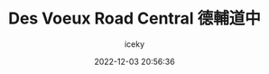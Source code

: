 ---
title: Des Voeux Road Central 德輔道中
author: iceky
categories: Gallery
style: photos
permalink: g_syp/
icon: photo
excerpt: Des Voeux Road Central
cover: https://s2.loli.net/2022/12/03/1SVmh8BwOnJUX7N.jpg
gallery:  
  - src: https://i0.hdslb.com/bfs/album/461e8946e2bf08f9a190d559ecb8cbd2d5815557.jpg
  - src: https://i0.hdslb.com/bfs/album/173645180a683c2d9f70b71d96391171e95266d4.jpg
  - src: https://i0.hdslb.com/bfs/album/016fdb810768136519deddd2a114badea0c54218.jpg
  - src: https://i0.hdslb.com/bfs/album/da3803d9d30ef7ab3101ae8b607495fa0180826d.jpg
  - src: https://i0.hdslb.com/bfs/album/47476ee4984eed4d6db37051589c59f02c417bee.jpg
  - src: https://i0.hdslb.com/bfs/album/7e3cee9a854dd28a7bde4e2bd32b0e2751640d0d.jpg
  - src: https://i0.hdslb.com/bfs/album/edbe4a1a5c9e960b9279d72e9ea72ef68c5162c6.jpg
  - src: https://i0.hdslb.com/bfs/album/284d76b98118e1d5ea7285bbd1d7e6aef7310b72.jpg
  - src: https://i0.hdslb.com/bfs/album/f479bc12799a7ade4f5985995b84d002017b3fd2.jpg
  - src: https://i0.hdslb.com/bfs/album/1e8ceaf4aaafd3a6a3d91ee4256dc3df543edbc6.jpg
  - src: https://i0.hdslb.com/bfs/album/342cd8b30cd0b0ada23d3c7a03afc1ada9cd31d0.jpg
  - src: https://i0.hdslb.com/bfs/album/29b334af11946a8fb17ac666bdb2b34eab9d983a.jpg
  - src: https://i0.hdslb.com/bfs/album/cb4d9acfd4f52e80d737477273e39f73a2d28bf7.jpg
  - src: https://i0.hdslb.com/bfs/album/5845958b649b3537ea2a709b59c49607ba2701a1.jpg
  - src: https://i0.hdslb.com/bfs/album/473f07654f242098078b18bec33638ad2ecb6224.jpg
  - src: https://i0.hdslb.com/bfs/album/ce86734412516268a9170bcf54a4e4357b8a8b08.jpg
  - src: https://i0.hdslb.com/bfs/album/d59434b0cb1835a910a99d48bcdb4e81cd3ca822.jpg
  - src: https://i0.hdslb.com/bfs/album/ce4ce493c42f6aa038ae85157e47a010fd167aa6.jpg
  - src: https://i0.hdslb.com/bfs/album/5b116400b5c63733fab22924bad13e44bb6d768a.jpg
  - src: https://i0.hdslb.com/bfs/album/5854f358ff5503c774a0cd64f91f052954a86228.jpg
  - src: https://i0.hdslb.com/bfs/album/d91b659caa0aab7f18ba9c263326eab0e248f8f0.jpg


  
abbrlink: g010
date: 2022-12-03 20:56:36
noindex: true
---